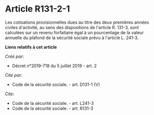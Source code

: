 # Article R131-2-1

Les cotisations provisionnelles dues au titre des deux premières années civiles d'activité, au sens des dispositions de
l'article R. 131-3, sont calculées sur un revenu forfaitaire égal à un pourcentage de la valeur annuelle du plafond de la
sécurité sociale prévu à l'article L. 241-3.

**Liens relatifs à cet article**

_Créé par_:

  - Décret n°2019-718 du 5 juillet 2019 - art. 2

_Cité par_:

  - Code de la sécurité sociale. - art. D131-1 (V)

_Cite_:

  - Code de la sécurité sociale. - art. L241-3
  - Code de la sécurité sociale. - art. R131-3
